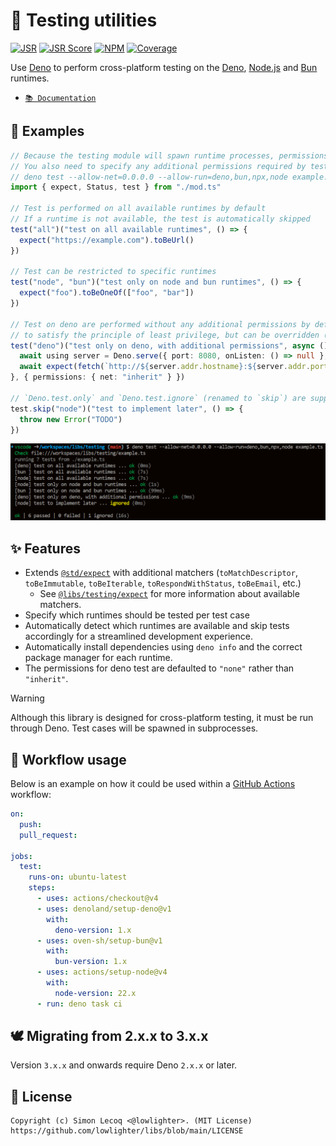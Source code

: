 # 🧪 Testing utilities

[![JSR](https://jsr.io/badges/@libs/testing)](https://jsr.io/@libs/testing) [![JSR Score](https://jsr.io/badges/@libs/testing/score)](https://jsr.io/@libs/testing)
[![NPM](https://img.shields.io/npm/v/@lowlighter%2Ftesting?logo=npm&labelColor=cb0000&color=183e4e)](https://www.npmjs.com/package/@lowlighter/testing) [![Coverage](https://libs-coverage.lecoq.io/testing/badge.svg)](https://libs-coverage.lecoq.io/testing)

Use [Deno](https://deno.com) to perform cross-platform testing on the [Deno](https://deno.com), [Node.js](https://nodejs.org) and [Bun](https://bun.sh) runtimes.

- [`📚 Documentation`](https://jsr.io/@libs/testing/doc)

## 📑 Examples

```ts
// Because the testing module will spawn runtime processes, permissions are required to run tests.
// You also need to specify any additional permissions required by tests since permissions escalation is not permitted.
// deno test --allow-net=0.0.0.0 --allow-run=deno,bun,npx,node example.ts
import { expect, Status, test } from "./mod.ts"

// Test is performed on all available runtimes by default
// If a runtime is not available, the test is automatically skipped
test("all")("test on all available runtimes", () => {
  expect("https://example.com").toBeUrl()
})

// Test can be restricted to specific runtimes
test("node", "bun")("test only on node and bun runtimes", () => {
  expect("foo").toBeOneOf(["foo", "bar"])
})

// Test on deno are performed without any additional permissions by default
// to satisfy the principle of least privilege, but can be overridden (this is ignored on other runtimes)
test("deno")("test only on deno, with additional permissions", async () => {
  await using server = Deno.serve({ port: 8080, onListen: () => null }, () => new Response(null, { status: Status.OK }))
  await expect(fetch(`http://${server.addr.hostname}:${server.addr.port}`)).resolves.toRespondWithStatus("2XX")
}, { permissions: { net: "inherit" } })

// `Deno.test.only` and `Deno.test.ignore` (renamed to `skip`) are supported too
test.skip("node")("test to implement later", () => {
  throw new Error("TODO")
})
```

![](https://raw.githubusercontent.com/lowlighter/libs/main/testing/example.png)

## ✨ Features

- Extends [`@std/expect`](https://jsr.io/@std/expect) with additional matchers (`toMatchDescriptor`, `toBeImmutable`, `toBeIterable`, `toRespondWithStatus`, `toBeEmail`, etc.)
  - See [`@libs/testing/expect`](https://jsr.io/@libs/testing/doc/expect/~) for more information about available matchers.
- Specify which runtimes should be tested per test case
- Automatically detect which runtimes are available and skip tests accordingly for a streamlined development experience.
- Automatically install dependencies using `deno info` and the correct package manager for each runtime.
- The permissions for deno test are defaulted to `"none"` rather than `"inherit"`.

> [!WARNING]
> Although this library is designed for cross-platform testing, it must be run through Deno.
> Test cases will be spawned in subprocesses.

## 🤖 Workflow usage

Below is an example on how it could be used within a [GitHub Actions](https://github.com/features/actions) workflow:

```yaml
on:
  push:
  pull_request:

jobs:
  test:
    runs-on: ubuntu-latest
    steps:
      - uses: actions/checkout@v4
      - uses: denoland/setup-deno@v1
        with:
          deno-version: 1.x
      - uses: oven-sh/setup-bun@v1
        with:
          bun-version: 1.x
      - uses: actions/setup-node@v4
        with:
          node-version: 22.x
      - run: deno task ci
```

## 🕊️ Migrating from 2.x.x to 3.x.x

Version `3.x.x` and onwards require Deno `2.x.x` or later.

## 📜 License

```plaintext
Copyright (c) Simon Lecoq <@lowlighter>. (MIT License)
https://github.com/lowlighter/libs/blob/main/LICENSE
```
